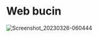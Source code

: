 # Web bucin

![Screenshot_20230326-060444](https://user-images.githubusercontent.com/101454769/227746591-31c9dae5-8725-4e89-8be9-b55cae3b9304.png)

